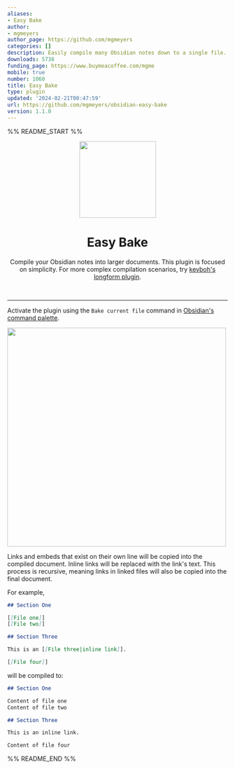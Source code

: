 ```yaml
---
aliases:
- Easy Bake
author:
- mgmeyers
author_page: https://github.com/mgmeyers
categories: []
description: Easily compile many Obsidian notes down to a single file.
downloads: 5738
funding_page: https://www.buymeacoffee.com/mgme
mobile: true
number: 1060
title: Easy Bake
type: plugin
updated: '2024-02-21T00:47:59'
url: https://github.com/mgmeyers/obsidian-easy-bake
version: 1.1.0
---
```


%% README_START %%

<p align="center">
  <img align="center" width="175" src="https://github.com/mgmeyers/obsidian-easy-bake/blob/master/assets/logo.png?raw=true">
</p>

<h1 align="center">Easy Bake</h1>

<p align="center">
Compile your Obsidian notes into larger documents. This plugin is focused on simplicity. For more complex compilation scenarios, try <a href="https://github.com/kevboh/longform">kevboh's longform plugin</a>.
</p>

<br>

---

Activate the plugin using the `Bake current file` command in [Obsidian's command palette](https://help.obsidian.md/Plugins/Command+palette).

<img width="500" src="https://github.com/mgmeyers/obsidian-easy-bake/blob/master/assets/screenshot.png?raw=true">

Links and embeds that exist on their own line will be copied into the compiled document. Inline links will be replaced with the link's text. This process is recursive, meaning links in linked files will also be copied into the final document.

For example,

```markdown
## Section One

[[File one]]
[[File two]]

## Section Three

This is an [[File three|inline link]].

[[File four]]
```

will be compiled to:

```markdown
## Section One

Content of file one
Content of file two

## Section Three

This is an inline link.

Content of file four
```


%% README_END %%